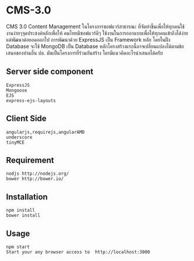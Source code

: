 CMS-3.0
=======

CMS 3.0 Content Management ในโครงการซอฟแวร์สาธารณะ ที่จัดทำขึ้นเพื่อให้ทุกคนใช้งานง่ายๆจุดประสงค์หลักเพื่อให้ คนไทยมีซอฟแวร์ดีๆ ใช้งานในการออกแบบเพื่อให้ทุกคนเข้าถึงได้ง่าย แต่พัฒนาต่อยอดออกไป การพัฒนาด้วย ExpressJS เป็น Framework หลัก โดยในฝั่ง Database จะใช้ MongoDB เป็น Database หลักโครงสร้างแรกนี้อาจเปลี่ยนแปลงได้ตามข้อเสนอของท่านอื่น ปล. มันเป็นโครงการที่ร่วมกันสร้าง ใครมีแนวคิดอะไรนำเสนอได้ครับ

## Server side component
    ExpressJS
    Mongoose
    EJS
    express-ejs-layouts

## Client Side
    angularjs,requirejs,angularAMD
    underscore
    tinyMCE
    

## Requirement
    nodjs http://nodejs.org/
    bower http://bower.io/

## Installation
    npm install
    bower install

## Usage
    npm start
    Start your any browser access to  http://localhost:3000
    
